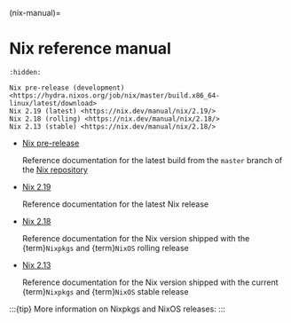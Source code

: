 (nix-manual)=
# Nix reference manual

```{toctree}
:hidden:

Nix pre-release (development) <https://hydra.nixos.org/job/nix/master/build.x86_64-linux/latest/download>
Nix 2.19 (latest) <https://nix.dev/manual/nix/2.19/>
Nix 2.18 (rolling) <https://nix.dev/manual/nix/2.18/>
Nix 2.13 (stable) <https://nix.dev/manual/nix/2.18/>
```

- [Nix pre-release](https://hydra.nixos.org/job/nix/master/build.x86_64-linux/latest/download)

  Reference documentation for the latest build from the `master` branch of the [Nix repository](https://github.com/NixOS/nix)

- [Nix 2.19](https://nix.dev/manual/nix/2.19/)

  Reference documentation for the latest Nix release

- [Nix 2.18](https://nix.dev/manual/nix/2.18/)

  Reference documentation for the Nix version shipped with the {term}`Nixpkgs` and {term}`NixOS` rolling release

- [Nix 2.13](https://nix.dev/manual/nix/2.13/)

  Reference documentation for the Nix version shipped with the current {term}`Nixpkgs` and {term}`NixOS` stable release

:::{tip}
More information on Nixpkgs and NixOS releases: [](channel-branches)
:::
